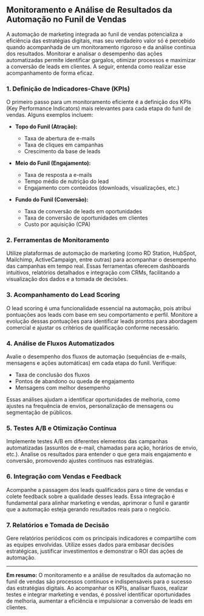 
## Monitoramento e Análise de Resultados da Automação no Funil de Vendas

A automação de marketing integrada ao funil de vendas potencializa a eficiência das estratégias digitais, mas seu verdadeiro valor só é percebido quando acompanhada de um monitoramento rigoroso e da análise contínua dos resultados. Monitorar e analisar o desempenho das ações automatizadas permite identificar gargalos, otimizar processos e maximizar a conversão de leads em clientes. A seguir, entenda como realizar esse acompanhamento de forma eficaz.

### 1. **Definição de Indicadores-Chave (KPIs)**

O primeiro passo para um monitoramento eficiente é a definição dos KPIs (Key Performance Indicators) mais relevantes para cada etapa do funil de vendas. Alguns exemplos incluem:

- **Topo do Funil (Atração):**
  - Taxa de abertura de e-mails
  - Taxa de cliques em campanhas
  - Crescimento da base de leads

- **Meio do Funil (Engajamento):**
  - Taxa de resposta a e-mails
  - Tempo médio de nutrição do lead
  - Engajamento com conteúdos (downloads, visualizações, etc.)

- **Fundo do Funil (Conversão):**
  - Taxa de conversão de leads em oportunidades
  - Taxa de conversão de oportunidades em clientes
  - Custo por aquisição (CPA)

### 2. **Ferramentas de Monitoramento**

Utilize plataformas de automação de marketing (como RD Station, HubSpot, Mailchimp, ActiveCampaign, entre outras) para acompanhar o desempenho das campanhas em tempo real. Essas ferramentas oferecem dashboards intuitivos, relatórios detalhados e integração com CRMs, facilitando a visualização dos dados e a tomada de decisões.

### 3. **Acompanhamento do Lead Scoring**

O lead scoring é uma funcionalidade essencial na automação, pois atribui pontuações aos leads com base em seu comportamento e perfil. Monitore a evolução dessas pontuações para identificar leads prontos para abordagem comercial e ajustar os critérios de qualificação conforme necessário.

### 4. **Análise de Fluxos Automatizados**

Avalie o desempenho dos fluxos de automação (sequências de e-mails, mensagens e ações automáticas) em cada etapa do funil. Verifique:

- Taxa de conclusão dos fluxos
- Pontos de abandono ou queda de engajamento
- Mensagens com melhor desempenho

Essas análises ajudam a identificar oportunidades de melhoria, como ajustes na frequência de envios, personalização de mensagens ou segmentação de públicos.

### 5. **Testes A/B e Otimização Contínua**

Implemente testes A/B em diferentes elementos das campanhas automatizadas (assuntos de e-mail, chamadas para ação, horários de envio, etc.). Analise os resultados para entender o que gera mais engajamento e conversão, promovendo ajustes contínuos nas estratégias.

### 6. **Integração com Vendas e Feedback**

Acompanhe a passagem dos leads qualificados para o time de vendas e colete feedback sobre a qualidade desses leads. Essa integração é fundamental para alinhar marketing e vendas, aprimorar o funil e garantir que a automação esteja gerando resultados reais para o negócio.

### 7. **Relatórios e Tomada de Decisão**

Gere relatórios periódicos com os principais indicadores e compartilhe com as equipes envolvidas. Utilize esses dados para embasar decisões estratégicas, justificar investimentos e demonstrar o ROI das ações de automação.

---

**Em resumo:** O monitoramento e a análise de resultados da automação no funil de vendas são processos contínuos e indispensáveis para o sucesso das estratégias digitais. Ao acompanhar os KPIs, analisar fluxos, realizar testes e integrar marketing e vendas, é possível identificar oportunidades de melhoria, aumentar a eficiência e impulsionar a conversão de leads em clientes.
```

